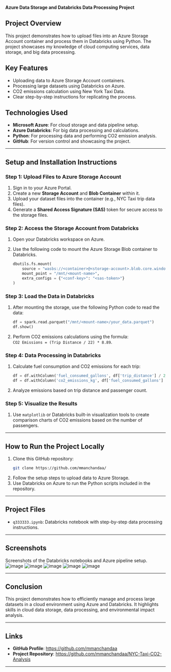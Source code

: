 **Azure Data Storage and Databricks Data Processing Project**

## **Project Overview**

This project demonstrates how to upload files into an Azure Storage Account container and process them in Databricks using Python. The project showcases my knowledge of cloud computing services, data storage, and big data processing.

## **Key Features**
- Uploading data to Azure Storage Account containers.
- Processing large datasets using Databricks on Azure.
- CO2 emissions calculation using New York Taxi Data.
- Clear step-by-step instructions for replicating the process.

## **Technologies Used**
- **Microsoft Azure**: For cloud storage and data pipeline setup.
- **Azure Databricks**: For big data processing and calculations.
- **Python**: For processing data and performing CO2 emission analysis.
- **GitHub**: For version control and showcasing the project.

---

## **Setup and Installation Instructions**

### **Step 1: Upload Files to Azure Storage Account**

1. Sign in to your Azure Portal.
2. Create a new **Storage Account** and **Blob Container** within it.
3. Upload your dataset files into the container (e.g., NYC Taxi trip data files).
4. Generate a **Shared Access Signature (SAS)** token for secure access to the storage files.

### **Step 2: Access the Storage Account from Databricks**

1. Open your Databricks workspace on Azure.
2. Use the following code to mount the Azure Storage Blob container to Databricks.

   ```python
   dbutils.fs.mount(
       source = "wasbs://<container>@<storage-account>.blob.core.windows.net/",
       mount_point = "/mnt/<mount-name>",
       extra_configs = {"<conf-key>": "<sas-token>"}
   )
   ```

### **Step 3: Load the Data in Databricks**

1. After mounting the storage, use the following Python code to read the data:

   ```python
   df = spark.read.parquet("/mnt/<mount-name>/your_data.parquet")
   df.show()
   ```

2. Perform CO2 emissions calculations using the formula:  
   `CO2 Emissions = (Trip Distance / 22) * 8.89`.

### **Step 4: Data Processing in Databricks**

1. Calculate fuel consumption and CO2 emissions for each trip:

   ```python
   df = df.withColumn('fuel_consumed_gallons', df['trip_distance'] / 22)
   df = df.withColumn('co2_emissions_kg', df['fuel_consumed_gallons'] * 8.89)
   ```

2. Analyze emissions based on trip distance and passenger count.

### **Step 5: Visualize the Results**

1. Use `matplotlib` or Databricks built-in visualization tools to create comparison charts of CO2 emissions based on the number of passengers.

---

## **How to Run the Project Locally**

1. Clone this GitHub repository:
   ```bash
   git clone https://github.com/mmanchandaa/
   ```
2. Follow the setup steps to upload data to Azure Storage.
3. Use Databricks on Azure to run the Python scripts included in the repository.

---

## **Project Files**

- `q333333.ipynb`: Databricks notebook with step-by-step data processing instructions.

---

## **Screenshots**

Screenshots of the Databricks notebooks and Azure pipeline setup.
![image](https://github.com/user-attachments/assets/01380e11-f0a5-40f6-8b0f-a39ad1965d1d)
![image](https://github.com/user-attachments/assets/940a3dbe-1a39-4606-afca-1f4db2960b60)
![image](https://github.com/user-attachments/assets/3fb6c361-ef3f-46eb-99cd-a91b529fd1dd)
![image](https://github.com/user-attachments/assets/7b1a2580-9a56-4725-b126-e5dfce55b8fb)
![image](https://github.com/user-attachments/assets/b5188626-f003-45af-8cbb-01805bac46b2)

---

## **Conclusion**

This project demonstrates how to efficiently manage and process large datasets in a cloud environment using Azure and Databricks. It highlights skills in cloud data storage, data processing, and environmental impact analysis.

---

## **Links**

- **GitHub Profile**: https://github.com/mmanchandaa
- **Project Repository**: https://github.com/mmanchandaa/NYC-Taxi-CO2-Analysis

---


